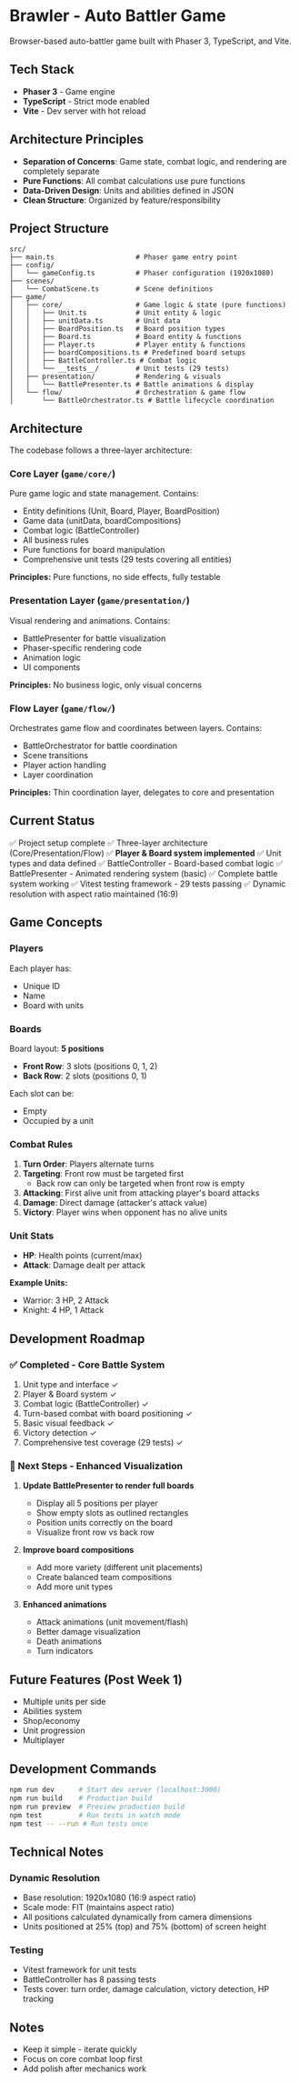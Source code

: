 # Brawler - Auto Battler Game

Browser-based auto-battler game built with Phaser 3, TypeScript, and Vite.

## Tech Stack

- **Phaser 3** - Game engine
- **TypeScript** - Strict mode enabled
- **Vite** - Dev server with hot reload

## Architecture Principles

- **Separation of Concerns**: Game state, combat logic, and rendering are completely separate
- **Pure Functions**: All combat calculations use pure functions
- **Data-Driven Design**: Units and abilities defined in JSON
- **Clean Structure**: Organized by feature/responsibility

## Project Structure

```
src/
├── main.ts                    # Phaser game entry point
├── config/
│   └── gameConfig.ts          # Phaser configuration (1920x1080)
├── scenes/
│   └── CombatScene.ts         # Scene definitions
├── game/
│   ├── core/                  # Game logic & state (pure functions)
│   │   ├── Unit.ts            # Unit entity & logic
│   │   ├── unitData.ts        # Unit data
│   │   ├── BoardPosition.ts   # Board position types
│   │   ├── Board.ts           # Board entity & functions
│   │   ├── Player.ts          # Player entity & functions
│   │   ├── boardCompositions.ts # Predefined board setups
│   │   ├── BattleController.ts # Combat logic
│   │   └── __tests__/         # Unit tests (29 tests)
│   ├── presentation/          # Rendering & visuals
│   │   └── BattlePresenter.ts # Battle animations & display
│   └── flow/                  # Orchestration & game flow
│       └── BattleOrchestrator.ts # Battle lifecycle coordination
```

## Architecture

The codebase follows a three-layer architecture:

### Core Layer (`game/core/`)
Pure game logic and state management. Contains:
- Entity definitions (Unit, Board, Player, BoardPosition)
- Game data (unitData, boardCompositions)
- Combat logic (BattleController)
- All business rules
- Pure functions for board manipulation
- Comprehensive unit tests (29 tests covering all entities)

**Principles:** Pure functions, no side effects, fully testable

### Presentation Layer (`game/presentation/`)
Visual rendering and animations. Contains:
- BattlePresenter for battle visualization
- Phaser-specific rendering code
- Animation logic
- UI components

**Principles:** No business logic, only visual concerns

### Flow Layer (`game/flow/`)
Orchestrates game flow and coordinates between layers. Contains:
- BattleOrchestrator for battle coordination
- Scene transitions
- Player action handling
- Layer coordination

**Principles:** Thin coordination layer, delegates to core and presentation

## Current Status

✅ Project setup complete
✅ Three-layer architecture (Core/Presentation/Flow)
✅ **Player & Board system implemented**
✅ Unit types and data defined
✅ BattleController - Board-based combat logic
✅ BattlePresenter - Animated rendering system (basic)
✅ Complete battle system working
✅ Vitest testing framework - 29 tests passing
✅ Dynamic resolution with aspect ratio maintained (16:9)

## Game Concepts

### Players
Each player has:
- Unique ID
- Name
- Board with units

### Boards
Board layout: **5 positions**
- **Front Row**: 3 slots (positions 0, 1, 2)
- **Back Row**: 2 slots (positions 0, 1)

Each slot can be:
- Empty
- Occupied by a unit

### Combat Rules
1. **Turn Order**: Players alternate turns
2. **Targeting**: Front row must be targeted first
   - Back row can only be targeted when front row is empty
3. **Attacking**: First alive unit from attacking player's board attacks
4. **Damage**: Direct damage (attacker's attack value)
5. **Victory**: Player wins when opponent has no alive units

### Unit Stats
- **HP**: Health points (current/max)
- **Attack**: Damage dealt per attack

**Example Units:**
- Warrior: 3 HP, 2 Attack
- Knight: 4 HP, 1 Attack

## Development Roadmap

### ✅ Completed - Core Battle System
1. Unit type and interface ✓
2. Player & Board system ✓
3. Combat logic (BattleController) ✓
4. Turn-based combat with board positioning ✓
5. Basic visual feedback ✓
6. Victory detection ✓
7. Comprehensive test coverage (29 tests) ✓

### 🎯 Next Steps - Enhanced Visualization
1. **Update BattlePresenter to render full boards**
   - Display all 5 positions per player
   - Show empty slots as outlined rectangles
   - Position units correctly on the board
   - Visualize front row vs back row

2. **Improve board compositions**
   - Add more variety (different unit placements)
   - Create balanced team compositions
   - Add more unit types

3. **Enhanced animations**
   - Attack animations (unit movement/flash)
   - Better damage visualization
   - Death animations
   - Turn indicators

## Future Features (Post Week 1)

- Multiple units per side
- Abilities system
- Shop/economy
- Unit progression
- Multiplayer

## Development Commands

```bash
npm run dev      # Start dev server (localhost:3000)
npm run build    # Production build
npm run preview  # Preview production build
npm test         # Run tests in watch mode
npm test -- --run # Run tests once
```

## Technical Notes

### Dynamic Resolution
- Base resolution: 1920x1080 (16:9 aspect ratio)
- Scale mode: FIT (maintains aspect ratio)
- All positions calculated dynamically from camera dimensions
- Units positioned at 25% (top) and 75% (bottom) of screen height

### Testing
- Vitest framework for unit tests
- BattleController has 8 passing tests
- Tests cover: turn order, damage calculation, victory detection, HP tracking

## Notes

- Keep it simple - iterate quickly
- Focus on core combat loop first
- Add polish after mechanics work